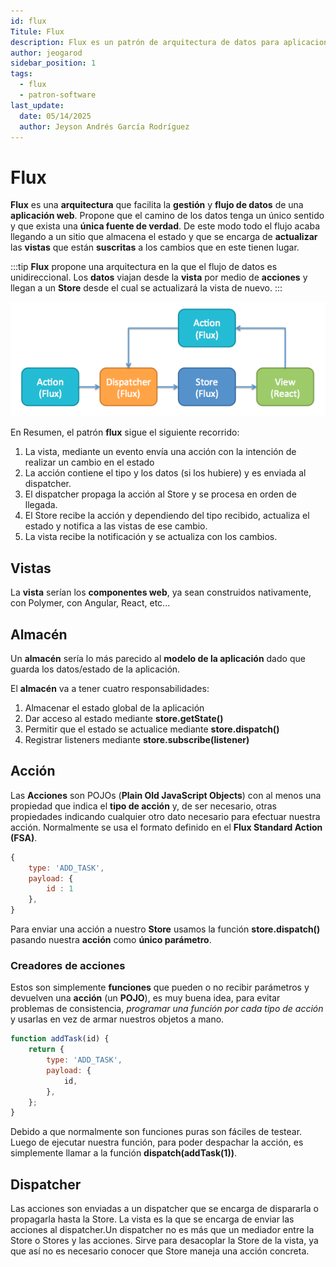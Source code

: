 ```yaml
---
id: flux
Titule: Flux
description: Flux es un patrón de arquitectura de datos para aplicaciones web que permiten gestionar el estado.
author: jeogarod
sidebar_position: 1
tags:
  - flux
  - patron-software
last_update:
  date: 05/14/2025
  author: Jeyson Andrés García Rodríguez
---
```


# Flux

**Flux** es una **arquitectura** que facilita la **gestión** y **flujo de datos** de una **aplicación web**. Propone que el camino de los datos tenga un único sentido y que exista una **única fuente de verdad**. De este modo todo el flujo acaba llegando a un sitio que almacena el estado y que se encarga de **actualizar** las **vistas** que están **suscritas** a los cambios que en este tienen lugar.

:::tip
**Flux** propone una arquitectura en la que el flujo de datos es unidireccional. Los **datos** viajan desde la **vista** por medio de **acciones** y llegan a un **Store** desde el cual se actualizará la vista de nuevo.
:::

![Arquitectura Flux](/img/flux.png)

En Resumen, el patrón **flux** sigue el siguiente recorrido:

1. La vista, mediante un evento envía una acción con la intención de realizar un cambio en el estado
2. La acción contiene el tipo y los datos (si los hubiere) y es enviada al dispatcher.
3. El dispatcher propaga la acción al Store y se procesa en orden de llegada.
4. El Store recibe la acción y dependiendo del tipo recibido, actualiza el estado y notifica a las vistas de ese cambio.
5. La vista recibe la notificación y se actualiza con los cambios.

## Vistas

La **vista** serían los **componentes web**, ya sean construidos nativamente, con Polymer, con Angular, React, etc...

## Almacén

Un **almacén** sería lo más parecido al **modelo de la aplicación** dado que guarda los datos/estado de la aplicación.

El **almacén** va a tener cuatro responsabilidades:

1. Almacenar el estado global de la aplicación
2. Dar acceso al estado mediante **store.getState()**
3. Permitir que el estado se actualice mediante **store.dispatch()**
4. Registrar listeners mediante **store.subscribe(listener)**

## Acción

Las **Acciones** son POJOs (**Plain Old JavaScript Objects**) con al menos una propiedad que indica el **tipo de acción** y, de ser necesario, otras propiedades indicando cualquier otro dato necesario para efectuar nuestra acción. Normalmente se usa el formato definido en el **Flux Standard Action (FSA)**.

```javascript
{
    type: 'ADD_TASK',
    payload: {
        id : 1
    },
}
```

Para enviar una acción a nuestro **Store** usamos la función **store.dispatch()** pasando nuestra **acción** como **único parámetro**.

### Creadores de acciones

Estos son simplemente **funciones** que pueden o no recibir parámetros y devuelven una **acción** (un **POJO**), es muy buena idea, para evitar problemas de consistencia, *programar una función por cada tipo de acción* y usarlas en vez de armar nuestros objetos a mano.

```javascript
function addTask(id) {
    return {
        type: 'ADD_TASK',
        payload: {
            id,
        },
    };
}
```

Debido a que normalmente son funciones puras son fáciles de testear. Luego de ejecutar nuestra función, para poder despachar la acción, es simplemente llamar a la función **dispatch(addTask(1))**.

## Dispatcher

Las acciones son enviadas a un dispatcher que se encarga de dispararla o propagarla hasta la Store. La vista es la que se encarga de enviar las acciones al dispatcher.Un dispatcher no es más que un mediador entre la Store o Stores y las acciones. Sirve para desacoplar la Store de la vista, ya que así no es necesario conocer que Store maneja una acción concreta.
